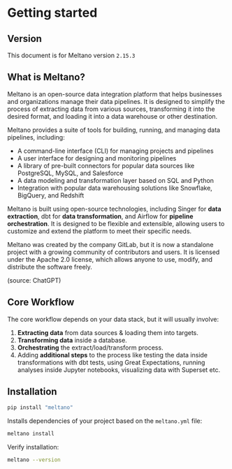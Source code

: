 # Getting started

## Version

This document is for Meltano version `2.15.3`

## What is Meltano?

Meltano is an open-source data integration platform that helps businesses and organizations manage their data pipelines. It is designed to simplify the process of extracting data from various sources, transforming it into the desired format, and loading it into a data warehouse or other destination.

Meltano provides a suite of tools for building, running, and managing data pipelines, including:

- A command-line interface (CLI) for managing projects and pipelines
- A user interface for designing and monitoring pipelines
- A library of pre-built connectors for popular data sources like PostgreSQL, MySQL, and Salesforce
- A data modeling and transformation layer based on SQL and Python
- Integration with popular data warehousing solutions like Snowflake, BigQuery, and Redshift

Meltano is built using open-source technologies, including Singer for **data extraction**, dbt for **data transformation**, and Airflow for **pipeline orchestration**. It is designed to be flexible and extensible, allowing users to customize and extend the platform to meet their specific needs.

Meltano was created by the company GitLab, but it is now a standalone project with a growing community of contributors and users. It is licensed under the Apache 2.0 license, which allows anyone to use, modify, and distribute the software freely.

(source: ChatGPT)


## Core Workflow

The core workflow depends on your data stack, but it will usually involve:

1. **Extracting data** from data sources & loading them into targets.
1. **Transforming data** inside a database.
1. **Orchestrating** the extract/load/transform process.
1. Adding **additional steps** to the process like testing the data inside transformations with dbt tests, using Great Expectations, running analyses inside Jupyter notebooks, visualizing data with Superset etc.


## Installation

```bash
pip install "meltano"
```

Installs dependencies of your project based on the `meltano.yml` file:

```bash
meltano install
```

Verify installation:

```bash
meltano --version
```
